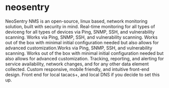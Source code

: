 # neosentry
NeoSentry NMS is an open-source, linux based, network monitoring solution, built with security in mind. Real-time monitoring for all types of deviceng for all types of devices via Ping, SNMP, SSH, and vulnerability scanning. Works via Ping, SNMP, SSH, and vulnerability scanning. Works out of the box with minimal initial configuration needed but also allows for advanced customization.Works via Ping, SNMP, SSH, and vulnerability scanning. Works out of the box with minimal initial configuration needed but also allows for advanced customization. Tracking, reporting, and alerting for service availability, network changes, and for any other data element collected. Custom responsive, mobile friendly, and intuitive front-end design. Front end for local tacacs+, and local DNS if you decide to set this up. 

